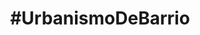---
layout: default
title: "#UrbanismoDeBarrio"
subtitulo: "<a href='http://ayuncordoba.es/index.php?option=com_content&view=article&id=301:vela-de-la-fuensanta&catid=107:visita-la-provincia-y-fiestas-locales&Itemid=96'><span class='highlight'>Velá de la Fuensanta 2012</span></a>. 6 al 9 de Septiembre"
descripcion: "Queremos ayudar a recuperar el solar del antiguo Cine Fuensanta desde la participación vecinal y el debate. A través de diferentes actividades mostraremos alternativas para iniciar su recuperación ¡Te esperamos!"
descripcion_corta: "Participa en la recuperación del solar del antiguo Cine Fuensanta"
creditos: 
 organizan: "Organizan: <a href='http://colaborativa.eu'><strong>Colaborativa</strong></a> y <a href='http://edificioscontenedor.blogspot.com.es/'><strong>Tercera Piel Arquitectura</strong></a>. Colaboran: <a href='http://www.almarquitectura.com'>Antonio Lara de alm arquitectura</a>, <a href='http://www.jardinbotanicodecordoba.com/'> Rafael Blázquez del Aula de la Naturaleza Asomadilla del IMGEMA</a>, <a href='http://www.lap-arquitectos.com'>Laura Paños de LAP arquitectos</a> y <a href='http://www.jardineroencordoba.es'>Gregorio Sánchez de jardineroencordoba.es</a>"
 colaboran: "#UrbanismoDeBarrio agradece la ayuda de el <a href='http://consejodistritosureste.blogspot.com.es/'><strong>Consejo Distrito Sureste</strong></a>, la <a href='http://www.ayuncordoba.es/fiestas-.html/'><strong>Delegación de Tradiciones Populares del Ayuntamiento de Córdoba</strong></a>, la AAVV Virgen de Linares, el <a href='http://www.ipepcordoba.es/ipepcordoba/index.html/'>Instituto Provincial de Educación Permanente de Córdoba</a>, el <a href='http://www.jardinbotanicodecordoba.com/'>Jardín Botánico de Córdoba</a> y el <a href='http://www.imdcordoba.org/'>Instituto Municipal de Deportes</a>"
imprimir_notificacion: "Necesitamos tu ayuda para difundir la actividad, haz click para imprimir el poster y colócalo por el barrio ¡Muchas gracias!"
campana_goteo: "Comenzamos una Campaña de cofinanciación en Goteo.org para instalar una valla que proteja el huerto ¡Gracias por compartir!"
campana_goteo_origen: "El huerto urbano Fuensanta nace del trabajo en equipo de un grupo de vecinos del barrio a raiz del evento #UrbanismoDeBarrio en Septiembre de 2012. Más abajo tienes todos los detalles de la actividades que se realizaron."
campana_goteo_descripcion: "<h1>Un huerto social y ecológico en el barrio de la Fuensanta</h1><h2>¡Necesitamos vuestra ayuda!</h2><p>Los vecinos de la Fuensanta en Córdoba estamos recuperando un solar público abandonado para transformarlo en un huerto social y ecológico.</p><p>El solar del Antiguo Cine Fuensanta situado en la calle Hernando de Magallanes lleva más de 20 años abandonado y se encuentra en el corazón del barrio, por lo que consideramos que es el lugar más adecuado para comenzar.</p><p>Desde la demolición del cine del barrio que ocupaba el solar, este espacio público se ha utilizado puntualmente para jugar al fútbol y asiduamente como parque canino. La acumulación de excrementos de perros y el abandono municipal han provocado su dejadez total.</p><p>A través de la construcción del huerto Fuensanta queremos recuperar este solar y devolverlo a la vida para el disfrute de todo el barrio tal como ocurría cuando el cine aún estaba en pie.</p>"
actividad:
 - titulo: Paseo guiado por el barrio
   slug: paseo
   horario: 
    fecha: {natural: Jueves 6 de Septiembre, formateada: 2012-09-06 }
    hora: " De 20:30 a 21:30"
   inscripcion: {titulo: sin inscripción previa }
   descripcion: "¿Quieres conocer más sobre la Fuensanta y el solar que recuperaremos? ¿Tienes <span class='highlight'>fotos antiguas</span> y quieres compartirlas con nosotros? Acompáñanos en un paseo que comenzará en el solar las 20:30 y terminará a las 21:30 en el Pocito para la lectura del pregón inaugural."
 - titulo: Taller de mobiliario urbano reciclado
   slug: mobiliario
   horario: 
    fecha: {natural: Viernes 7 de Septiembre, formateada: 2012-09-07 }
    hora: "De 10:00 a 12:30"
   inscripcion: {titulo: "¡Reserva tu plaza, es gratis!", url: http://tallermobiliario-urbanismodebarrio.eventbrite.es  }
   descripcion: "Un banco, una farola o una pérgola pueden transformar un solar abandonado en un espacio público lleno de vida. Os mostraremos iniciativas que se han realizado en otros barrios y construiremos unos bancos para el solar. Coordinado por <a href='http://colaborativa.eu'><strong>Colaborativa</strong></a> y <a href='http://edificioscontenedor.blogspot.com.es/'><strong>Tercera Piel Arquitectura</strong></a>."

 - titulo: Taller de huertos urbanos
   slug: huertos
   horario: 
    fecha: {natural: Sábado 8 de Septiembre, formateada: 2012-09-08 }
    hora: "De 10:00 a 12:30"
   inscripcion: {titulo: "¡Reserva tu plaza, es gratis!", url: http://huertos-urbanismodebarrio.eventbrite.es  }
   descripcion: "¿Te gustaría transformar un solar en un huerto donde poder aprender a cultivar tus propias hierbas aromáticas y alimentos? Os enseñaremos los principios fundamentales para comenzar un huerto urbano en el solar. Coordinado por <strong><a href='http://www.jardinbotanicodecordoba.com/'>Rafael Blázquez, Dinamizador del Aula de la Naturaleza de la Asomadilla del IMGEMA Jardín Botánico de Córdoba</a></strong>."

 - titulo: Urbanismo para niños
   slug: infantil
   horario: 
    fecha: {natural: Domingo 9 de Septiembre, formateada: 2012-09-09 }
    hora: "De 10:00 a 11:30"
   inscripcion: {titulo: "¡Reserva tu plaza, es gratis!", url: http://ninos-urbanismodebarrio.eventbrite.es }
   subtitulo_inscripcion: "Hay n plazas libres"
   descripcion: "Los más pequeños construirán una maqueta y un collage, diseñarán su barrio ideal y conocerán la importancia del espacio público en nuestros barrios. La actividad estará coordinada por <strong><a href='http://www.almarquitectura.com'>Antonio Lara, arquitecto</a></strong>, y <strong><a href='http://www.lap-arquitectos.com'>Laura Paños, arquitecta y profesora</a></strong>. Terminaremos a las 11:30 justo a tiempo para disfrutar de la huevada de las 12:00. Material de dibujo cedido por el <a href=' http://www.divinapastoracordoba.org'>Colegio Divina Pastora</a>."

footer: "diseño web @colaborativaeu · contenidos @colaborativaeu y @tercerapiel · Código fuente compartido con licencia <a href=''> MIT</a>, textos e imágenes con licencia <a href=''>CC BY 3.0.</a> </br> Diseñado y hecho en <a href=''>Córdoba, Andalucía</a> · Hecho con <a href=''>github pages</a>, <a href=''>jekyll</a>, <a href=''>SASS</a>, <a href=''>Compass</a> y <a href=''>Sharrre</a>"

nota_inicial: "Todas las actividades tienen lugar en el <span class='highlight'><a href='http://goo.gl/maps/Ka4hT'>solar del antiguo Cine Fuensanta</a></span> en la calle Hernando de Magallanes"

nota_final: "Para coordinar mejor las actividades te agradecemos que realices la inscripción. No obstante, puedes presentarte directamente en el solar el mismo día de la actividad."
nota_final_web: "Puedes contactar con nosotros a través de <a href='https://www.facebook.com/UrbanismoDeBarrio'>Facebook</a> o email <a href='#'><span id='my-email'>por favor activa javascript para ver el email</span></a>"
nota_final_impresa: "Para más información y reservar tu plaza visita <a href='#'>www.urbanismodebarrio.com</a>"
---
